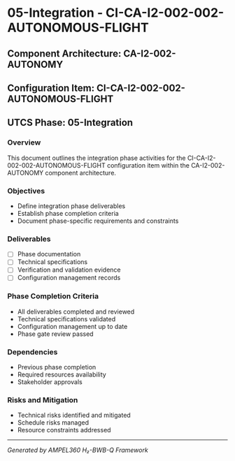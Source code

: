 # 05-Integration - CI-CA-I2-002-002-AUTONOMOUS-FLIGHT

## Component Architecture: CA-I2-002-AUTONOMY
## Configuration Item: CI-CA-I2-002-002-AUTONOMOUS-FLIGHT
## UTCS Phase: 05-Integration

### Overview
This document outlines the integration phase activities for the CI-CA-I2-002-002-AUTONOMOUS-FLIGHT configuration item within the CA-I2-002-AUTONOMY component architecture.

### Objectives
- Define integration phase deliverables
- Establish phase completion criteria
- Document phase-specific requirements and constraints

### Deliverables
- [ ] Phase documentation
- [ ] Technical specifications
- [ ] Verification and validation evidence
- [ ] Configuration management records

### Phase Completion Criteria
- All deliverables completed and reviewed
- Technical specifications validated
- Configuration management up to date
- Phase gate review passed

### Dependencies
- Previous phase completion
- Required resources availability
- Stakeholder approvals

### Risks and Mitigation
- Technical risks identified and mitigated
- Schedule risks managed
- Resource constraints addressed

---
*Generated by AMPEL360 H₂-BWB-Q Framework*
